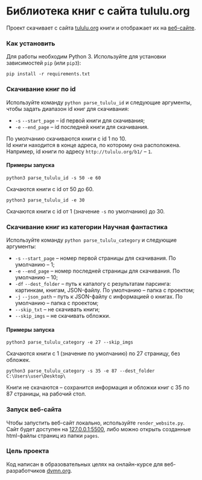 # Библиотека книг с сайта tululu.org

Проект скачивает с сайта [tululu.org](http://tululu.org/) книги и отображает их на [веб-сайте](https://andrperep.github.io/Books-Downloader/pages/index1.html).

### Как установить

Для работы необходим Python 3. Используйте для установки зависимостей `pip` (или `pip3`):
```
pip install -r requirements.txt
```

### Скачивание книг по id

Используйте команду `python parse_tululu_id` и следующие аргументы, чтобы задать диапазон id книг для скачивания:

- `-s` `--start_page` – id первой книги для скачивания;
- `-e` `--end_page` – id последней книги для скачивания.

По умолчанию скачиваются книги с id 1 по 10.  
Id книги находится в конце адреса, по которому она расположена. Например, id книги по адресу `http://tululu.org/b1/` – `1`.

#### Примеры запуска

```
python3 parse_tululu_id -s 50 -e 60
```
Скачаются книги с id от 50 до 60.
```
python3 parse_tululu_id -e 30
```
Скачаются книги с id от 1 (значение `-s` по умолчанию) до 30.

### Скачивание книг из категории Научная фантастика

Используйте команду `python parse_tululu_category` и следующие аргументы:
- `-s` `--start_page` – номер первой страницы для скачивания. По умолчанию – 1;
- `-e` `--end_page` – номер последней страницы для скачивания. По умолчанию – 10;
- `-df` `--dest_folder` – путь к каталогу с результатам парсинга: картинкам, книгам, JSON-файлу. По умолчанию – папка с проектом;
- `-j` `--json_path` – путь к JSON-файлу с информацией о книгах. По умолчанию – папка с проектом;
- `--skip_txt` – не скачивать книги;
- `--skip_imgs` – не скачивать обложки.

#### Примеры запуска

```
python3 parse_tululu_category -e 27 --skip_imgs
```
Скачаются книги с 1 (значение по умолчанию) по 27 страницу, без обложек.

```
python3 parse_tululu_category -s 35 -e 87 --dest_folder C:\Users\user\Desktop\
```
Книги не скачаются – сохранится информация и обложки книг с 35 по 87 страницы, на рабочий стол.

### Запуск веб-сайта

Чтобы запустить веб-сайт локально, используйте `render_website.py`. Сайт будет доступен на [127.0.0.1:5500](http://127.0.0.1:5500/), либо можно открыть созданные html-файлы страниц из папки `pages`.

### Цель проекта

Код написан в образовательных целях на онлайн-курсе для веб-разработчиков [dvmn.org](https://dvmn.org/).